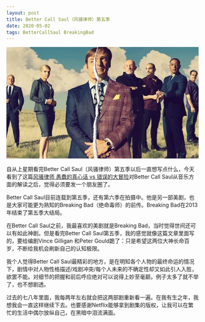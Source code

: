 ```yaml
---
layout: post
title: Better Call Saul（风骚律师）第五季
date: 2020-05-02
tags: BetterCallSaul BreakingBad
---
```


![](/images/posts/BetterCallSaul.jpg)

自从上星期看完Better Call Saul（风骚律师）第五季以后一直想写点什么，今天看到了这篇[风骚律师 愚蠢的真心话 vs 错误的大冒险](https://mp.weixin.qq.com/s/RONdrzliu2brW24QGNHGRw)对Better Call Saul从音乐方面的解读之后，觉得必须要发一个朋友圈了。

Better Call Saul目前连载到第五季，还有第六季在拍摄中。他是另一部美剧，也是大家可能更为熟知的Breaking Bad（绝命毒师）的前传。Breaking Bad在2013年结束了第五季大结局。

在Better Call Saul之前，我最喜欢的美剧就是Breaking Bad，当时觉得世间还可以有如此神剧。但是看完Better Call Saul第五季，我的感觉就像这篇文章里面写的，要给编剧Vince Gilligan 和Peter Gould跪了：只是希望这两位大神长命百岁，不断给我机会刷新自己的认知极限。

我个人觉得Better Call Saul最精彩的地方，是在明知各个人物的最终命运的情况下，剧情中对人物性格描述/戏剧冲突/每个人未来的不确定性却又如此引人入胜，欲罢不能。对细节的把握和前后呼应绝对可以说得上妙至毫巅。例子太多了就不举了，也不想剧透。

过去的七八年里面，我每两年左右就会把这两部剧重新看一遍。在我有生之年，我想我会一直这样继续下去。也要感谢Netflix能够拿到剧集的版权，让我可以在繁忙的生活中偶尔放纵自己，在黑暗中泪流满面。
